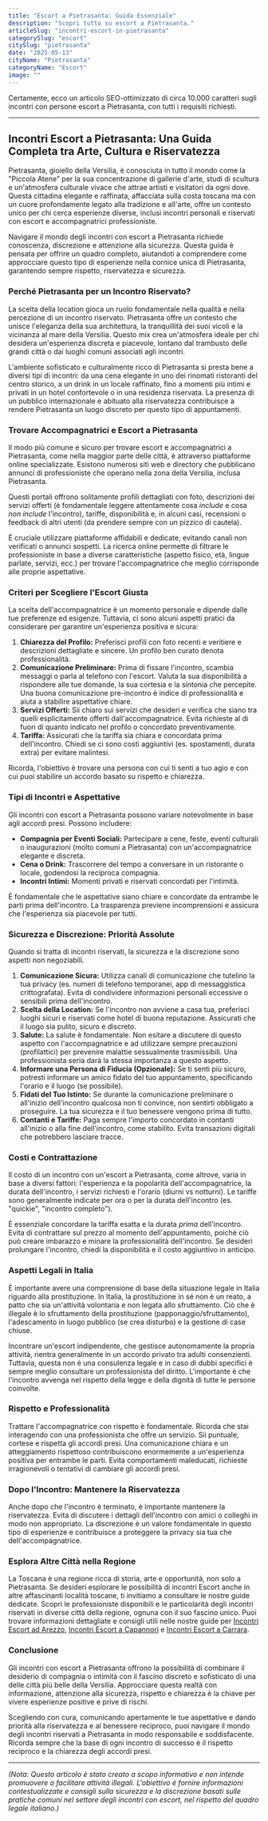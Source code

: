 ```yaml
---
title: "Escort a Pietrasanta: Guida Essenziale"
description: "Scopri tutto su escort a Pietrasanta."
articleSlug: "incontri-escort-in-pietrasanta" 
categorySlug: "escort"
citySlug: "pietrasanta"
date: "2025-05-13"
cityName: "Pietrasanta"
categoryName: "Escort"
image: ""
---
```


Certamente, ecco un articolo SEO-ottimizzato di circa 10.000 caratteri sugli incontri con persone escort a Pietrasanta, con tutti i requisiti richiesti.

---

## Incontri Escort a Pietrasanta: Una Guida Completa tra Arte, Cultura e Riservatezza

Pietrasanta, gioiello della Versilia, è conosciuta in tutto il mondo come la "Piccola Atene" per la sua concentrazione di gallerie d'arte, studi di scultura e un'atmosfera culturale vivace che attrae artisti e visitatori da ogni dove. Questa cittadina elegante e raffinata, affacciata sulla costa toscana ma con un cuore profondamente legato alla tradizione e all'arte, offre un contesto unico per chi cerca esperienze diverse, inclusi incontri personali e riservati con escort e accompagnatrici professioniste.

Navigare il mondo degli incontri con escort a Pietrasanta richiede conoscenza, discrezione e attenzione alla sicurezza. Questa guida è pensata per offrire un quadro completo, aiutandoti a comprendere come approcciare questo tipo di esperienze nella cornice unica di Pietrasanta, garantendo sempre rispetto, riservatezza e sicurezza.

### Perché Pietrasanta per un Incontro Riservato?

La scelta della location gioca un ruolo fondamentale nella qualità e nella percezione di un incontro riservato. Pietrasanta offre un contesto che unisce l'eleganza della sua architettura, la tranquillità dei suoi vicoli e la vicinanza al mare della Versilia. Questo mix crea un'atmosfera ideale per chi desidera un'esperienza discreta e piacevole, lontano dal trambusto delle grandi città o dai luoghi comuni associati agli incontri.

L'ambiente sofisticato e culturalmente ricco di Pietrasanta si presta bene a diversi tipi di incontri: da una cena elegante in uno dei rinomati ristoranti del centro storico, a un drink in un locale raffinato, fino a momenti più intimi e privati in un hotel confortevole o in una residenza riservata. La presenza di un pubblico internazionale e abituato alla riservatezza contribuisce a rendere Pietrasanta un luogo discreto per questo tipo di appuntamenti.

### Trovare Accompagnatrici e Escort a Pietrasanta

Il modo più comune e sicuro per trovare escort e accompagnatrici a Pietrasanta, come nella maggior parte delle città, è attraverso piattaforme online specializzate. Esistono numerosi siti web e directory che pubblicano annunci di professioniste che operano nella zona della Versilia, inclusa Pietrasanta.

Questi portali offrono solitamente profili dettagliati con foto, descrizioni dei servizi offerti (è fondamentale leggere attentamente cosa *include* e cosa *non include* l'incontro), tariffe, disponibilità e, in alcuni casi, recensioni o feedback di altri utenti (da prendere sempre con un pizzico di cautela).

È cruciale utilizzare piattaforme affidabili e dedicate, evitando canali non verificati o annunci sospetti. La ricerca online permette di filtrare le professioniste in base a diverse caratteristiche (aspetto fisico, età, lingue parlate, servizi, ecc.) per trovare l'accompagnatrice che meglio corrisponde alle proprie aspettative.

### Criteri per Scegliere l'Escort Giusta

La scelta dell'accompagnatrice è un momento personale e dipende dalle tue preferenze ed esigenze. Tuttavia, ci sono alcuni aspetti pratici da considerare per garantire un'esperienza positiva e sicura:

1.  **Chiarezza del Profilo:** Preferisci profili con foto recenti e veritiere e descrizioni dettagliate e sincere. Un profilo ben curato denota professionalità.
2.  **Comunicazione Preliminare:** Prima di fissare l'incontro, scambia messaggi o parla al telefono con l'escort. Valuta la sua disponibilità a rispondere alle tue domande, la sua cortesia e la sintonia che percepite. Una buona comunicazione pre-incontro è indice di professionalità e aiuta a stabilire aspettative chiare.
3.  **Servizi Offerti:** Sii chiaro sui servizi che desideri e verifica che siano tra quelli esplicitamente offerti dall'accompagnatrice. Evita richieste al di fuori di quanto indicato nel profilo o concordato preventivamente.
4.  **Tariffa:** Assicurati che la tariffa sia chiara e concordata prima dell'incontro. Chiedi se ci sono costi aggiuntivi (es. spostamenti, durata extra) per evitare malintesi.

Ricorda, l'obiettivo è trovare una persona con cui ti senti a tuo agio e con cui puoi stabilire un accordo basato su rispetto e chiarezza.

### Tipi di Incontri e Aspettative

Gli incontri con escort a Pietrasanta possono variare notevolmente in base agli accordi presi. Possono includere:

*   **Compagnia per Eventi Sociali:** Partecipare a cene, feste, eventi culturali o inaugurazioni (molto comuni a Pietrasanta) con un'accompagnatrice elegante e discreta.
*   **Cena o Drink:** Trascorrere del tempo a conversare in un ristorante o locale, godendosi la reciproca compagnia.
*   **Incontri Intimi:** Momenti privati e riservati concordati per l'intimità.

È fondamentale che le aspettative siano chiare e concordate da entrambe le parti prima dell'incontro. La trasparenza previene incomprensioni e assicura che l'esperienza sia piacevole per tutti.

### Sicurezza e Discrezione: Priorità Assolute

Quando si tratta di incontri riservati, la sicurezza e la discrezione sono aspetti non negoziabili.

1.  **Comunicazione Sicura:** Utilizza canali di comunicazione che tutelino la tua privacy (es. numeri di telefono temporanei, app di messaggistica crittografata). Evita di condividere informazioni personali eccessive o sensibili prima dell'incontro.
2.  **Scelta della Location:** Se l'incontro non avviene a casa tua, preferisci luoghi sicuri e riservati come hotel di buona reputazione. Assicurati che il luogo sia pulito, sicuro e discreto.
3.  **Salute:** La salute è fondamentale. Non esitare a discutere di questo aspetto con l'accompagnatrice e ad utilizzare sempre precauzioni (profilattici) per prevenire malattie sessualmente trasmissibili. Una professionista seria darà la stessa importanza a questo aspetto.
4.  **Informare una Persona di Fiducia (Opzionale):** Se ti senti più sicuro, potresti informare un amico fidato del tuo appuntamento, specificando l'orario e il luogo (se possibile).
5.  **Fidati del Tuo Istinto:** Se durante la comunicazione preliminare o all'inizio dell'incontro qualcosa non ti convince, non sentirti obbligato a proseguire. La tua sicurezza e il tuo benessere vengono prima di tutto.
6.  **Contanti e Tariffe:** Paga sempre l'importo concordato in contanti all'inizio o alla fine dell'incontro, come stabilito. Evita transazioni digitali che potrebbero lasciare tracce.

### Costi e Contrattazione

Il costo di un incontro con un'escort a Pietrasanta, come altrove, varia in base a diversi fattori: l'esperienza e la popolarità dell'accompagnatrice, la durata dell'incontro, i servizi richiesti e l'orario (diurni vs notturni). Le tariffe sono generalmente indicate per ora o per la durata dell'incontro (es. "quickie", "incontro completo").

È essenziale concordare la tariffa esatta e la durata *prima* dell'incontro. Evita di contrattare sul prezzo al momento dell'appuntamento, poiché ciò può creare imbarazzo e minare la professionalità dell'incontro. Se desideri prolungare l'incontro, chiedi la disponibilità e il costo aggiuntivo in anticipo.

### Aspetti Legali in Italia

È importante avere una comprensione di base della situazione legale in Italia riguardo alla prostituzione. In Italia, la prostituzione in sé non è un reato, a patto che sia un'attività volontaria e non legata allo sfruttamento. Ciò che è illegale è lo sfruttamento della prostituzione (papponaggio/sfruttamento), l'adescamento in luogo pubblico (se crea disturbo) e la gestione di case chiuse.

Incontrare un'escort indipendente, che gestisce autonomamente la propria attività, rientra generalmente in un accordo privato tra adulti consenzienti. Tuttavia, questa non è una consulenza legale e in caso di dubbi specifici è sempre meglio consultare un professionista del diritto. L'importante è che l'incontro avvenga nel rispetto della legge e della dignità di tutte le persone coinvolte.

### Rispetto e Professionalità

Trattare l'accompagnatrice con rispetto è fondamentale. Ricorda che stai interagendo con una professionista che offre un servizio. Sii puntuale, cortese e rispetta gli accordi presi. Una comunicazione chiara e un atteggiamento rispettoso contribuiscono enormemente a un'esperienza positiva per entrambe le parti. Evita comportamenti maleducati, richieste irragionevoli o tentativi di cambiare gli accordi presi.

### Dopo l'Incontro: Mantenere la Riservatezza

Anche dopo che l'incontro è terminato, è importante mantenere la riservatezza. Evita di discutere i dettagli dell'incontro con amici o colleghi in modo non appropriato. La discrezione è un valore fondamentale in questo tipo di esperienze e contribuisce a proteggere la privacy sia tua che dell'accompagnatrice.

### Esplora Altre Città nella Regione

La Toscana è una regione ricca di storia, arte e opportunità, non solo a Pietrasanta. Se desideri esplorare le possibilità di incontri Escort anche in altre affascinanti località toscane, ti invitiamo a consultare le nostre guide dedicate. Scopri le professioniste disponibili e le particolarità degli incontri riservati in diverse città della regione, ognuna con il suo fascino unico. Puoi trovare informazioni dettagliate e consigli utili nelle nostre guide per [Incontri Escort ad Arezzo](/arezzo/escort/incontri-escort-in-arezzo), [Incontri Escort a Capannori](/capannori/escort/incontri-escort-in-capannori) e [Incontri Escort a Carrara](/carrara/escort/incontri-escort-in-carrara).

### Conclusione

Gli incontri con escort a Pietrasanta offrono la possibilità di combinare il desiderio di compagnia o intimità con il fascino discreto e sofisticato di una delle città più belle della Versilia. Approcciare questa realtà con informazione, attenzione alla sicurezza, rispetto e chiarezza è la chiave per vivere esperienze positive e prive di rischi.

Scegliendo con cura, comunicando apertamente le tue aspettative e dando priorità alla riservatezza e al benessere reciproco, puoi navigare il mondo degli incontri riservati a Pietrasanta in modo responsabile e soddisfacente. Ricorda sempre che la base di ogni incontro di successo è il rispetto reciproco e la chiarezza degli accordi presi.

---
*(Nota: Questo articolo è stato creato a scopo informativo e non intende promuovere o facilitare attività illegali. L'obiettivo è fornire informazioni contestualizzate e consigli sulla sicurezza e la discrezione basati sulle pratiche comuni nel settore degli incontri con escort, nel rispetto del quadro legale italiano.)*
